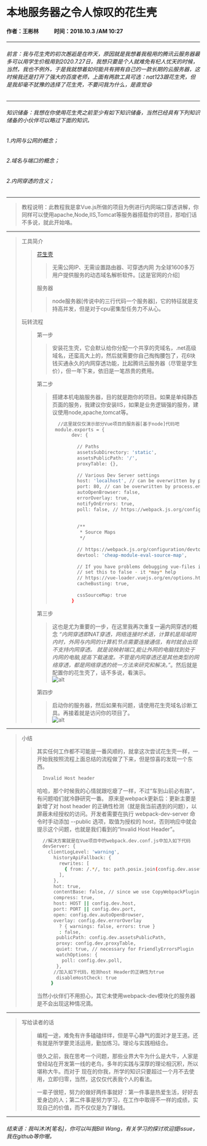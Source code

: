 # 本地服务器之令人惊叹的花生壳
#### 作者：王彬林 &nbsp;&nbsp; &nbsp; &nbsp; &nbsp; &nbsp;   时间：2018.10.3 /AM 10:27

-------------------------------------------------------------------
###### 前言：我与花生壳的初次邂逅是在昨天，原因就是我想着我租用的腾讯云服务器最多可以用学生价租用到2020.7.27日，我想只要是个人就难免有杞人忧天的时候，当然，我也不例外，于是我就想着如何能共有拥有自己的一款长期的云服务器，这时候我还是打开了强大的百度老师，上面有两款工具可选：nat123跟花生壳，但是我却毫不犹豫的选择了花生壳，不要问我为什么，是直觉:satisfied:

-------------------------------------------------------------------
###### 知识储备：我想在你使用花生壳之前至少有如下知识储备，当然已经具有下列知识储备的小伙伴可以略过下面的知识。
###### 1.内网与公网的概念；
###### 2.域名与端口的概念；
###### 2.内网穿透的含义；

--------------------------------------------------------------------
>教程说明：此教程我是拿Vue.js所做的项目为例进行内网端口穿透讲解，你同样可以使用apache,Node,IIS,Tomcat等服务器搭载你的项目，那咱们话不多说，就此开始咯。      
--------------------------------------------------------------------
>工具简介
>>[花生壳](https://hsk.oray.com/download/?utm_source=baidu&utm_medium=cpc&utm_campaign=hsk_download&utm_term=%E8%8A%B1%E7%94%9F%E5%A3%B3&i=44234)
>>>无需公网IP、无需设置路由器、可穿透内网
   为全球1600多万用户提供服务的动态域名解析软件。[这是官网的介绍]
>>
>>服务器
>>>node服务器[传说中的三行代码一个服务器]，它的特征就是支持高并发，但是对于cpu密集型任务力不从心。
>
>玩转流程
>>第一步
>>>安装花生壳，它会默认给你分配一个共享的壳域名，.net高级域名，还蛮高大上的，然后就需要你自己掏掏腰包了，花6块钱买通永久的内网穿透功能，比起腾讯云服务器（尽管是学生价），但一年下来，依旧是一笔昂贵的费用。   
>>
>>第二步
>>>搭建本机电脑服务器，目的就是跑你的项目。如果是单纯静态页面的服务，我建议你安装IIS，如果是业务逻辑强的服务，建议使用node,apache,tomcat等。
>>>```bash
>>>   //这里就仅仅演示部分Vue项目的服务器[基于node]代码吧
>>>  module.exports = {
>>>        dev: {
>>>      
>>>          // Paths
>>>          assetsSubDirectory: 'static',
>>>          assetsPublicPath: '/',
>>>          proxyTable: {},
>>>      
>>>          // Various Dev Server settings
>>>          host: 'localhost', // can be overwritten by process.env.HOST
>>>          port: 80, // can be overwritten by process.env.PORT, if port is in use, a free one will be determined
>>>          autoOpenBrowser: false,
>>>          errorOverlay: true,
>>>          notifyOnErrors: true,
>>>          poll: false, // https://webpack.js.org/configuration/dev-server/#devserver-watchoptions-
>>>      
>>>          
>>>          /**
>>>           * Source Maps
>>>           */
>>>      
>>>          // https://webpack.js.org/configuration/devtool/#development
>>>          devtool: 'cheap-module-eval-source-map',
>>>      
>>>          // If you have problems debugging vue-files in devtools,
>>>          // set this to false - it *may* help
>>>          // https://vue-loader.vuejs.org/en/options.html#cachebusting
>>>          cacheBusting: true,
>>>      
>>>          cssSourceMap: true
>>>        }
>>>```
>>
>>第三步
>>>这也是尤为重要的一步，在这里我再次重复一遍内网穿透的概念 *“内网穿透即NAT穿透，网络连接时术语，计算机是局域网内时，外网与内网的计算机节点需要连接通信，有时就会出现不支持内网穿透。
就是说映射端口,能让外网的电脑找到处于内网的电脑,提高下载速度。不管是内网穿透还是其他类型的网络穿透，都是网络穿透的统一方法来研究和解决。”*。然后就是配置你的花生壳了，话不多说，看演示。   
![alt](https://github.com/bigbigDreamer/TheDiaryBook/blob/master/blogs%26%26tools/%E8%8A%B1%E7%94%9F%E5%A3%B3.gif)
>>
>>第四步
>>>启动你的服务器，然后如果有问题，请使用花生壳域名诊断工具。再接着就是访问你的项目了。  
![alt](https://github.com/bigbigDreamer/TheDiaryBook/blob/master/blogs%26%26tools/mobile%40app.gif)

----------------------------------------------------------------------
>小结
>>其实任何工作都不可能是一番风顺的，就拿这次尝试花生壳一样，一开始我按照流程上面总结的流程做了下来，但是惊喜的发现一个东西。
>>```bash
>>   Invalid Host header
>>```
>>哈哈，那个时候我的心情就跟吃瘪了一样，不过“车到山前必有路”，有问题咱们就冷静研究一番。
原来是webpack更新后：更新主要是新增了对 host header 的正确性检测（就是我当前遇到的问题），以屏蔽未经授权的访问。开发者需要在执行 webpack-dev-server 命令时手动添加 --public 选项，取值为授权的 host，否则响应中就会提示这个问题，也就是我们看到的“Invalid Host Header”。
>>```bash
>>   //解决方案就是在Vue项目中的webpack.dev.conf.js中加入如下代码
>>   devServer: {
>>     clientLogLevel: 'warning',
>>       historyApiFallback: {
>>         rewrites: [
>>           { from: /.*/, to: path.posix.join(config.dev.assetsPublicPath, 'index.html') },
>>         ],
>>       },
>>       hot: true,
>>       contentBase: false, // since we use CopyWebpackPlugin.
>>       compress: true,
>>       host: HOST || config.dev.host,
>>       port: PORT || config.dev.port,
>>       open: config.dev.autoOpenBrowser,
>>       overlay: config.dev.errorOverlay
>>         ? { warnings: false, errors: true }
>>         : false,
>>        publicPath: config.dev.assetsPublicPath,
>>        proxy: config.dev.proxyTable,
>>        quiet: true, // necessary for FriendlyErrorsPlugin
>>        watchOptions: {
>>          poll: config.dev.poll,
>>        },
>>       //加入如下代码，检测host Header的正确性为true
>>        disableHostCheck: true
>>      }
>> ```
>>当然小伙伴们不用担心，其它未使用webpack-dev模块化的服务器是不会出现这种情况滴。

------------------------------------------------------------------------------
>写给读者的话
>>编程一途，难免有许多磕磕绊绊，但是平心静气的面对才是王道。还有就是所学要灵活运用，勤加练习。理论与实践相结合。
>
>>很久之前，我在思考一个问题，那些业界大牛为什么是大牛，人家是曾经站在开发第一线的老鸟，多年的实践与深厚的理论相沉积，所以堪称大牛。而对于
现在的你我，所学的知识只要超过一个月不去使用，立即归零，当然，这仅仅代表我个人的看法。
>
>>一辈子很短，努力的做好两件事就好：第一件事是热爱生活，好好去爱身边的人；第二件事是努力学习，在工作中取得不一样的成绩，实现自己的价值，而不仅仅是为了赚钱。

--------------------------------------------------------------------
###### 结束语：我叫沐沐[笔名]，你可以叫我Bill Wang，有关学习的探讨欢迎提issue，我在github等你喔。
